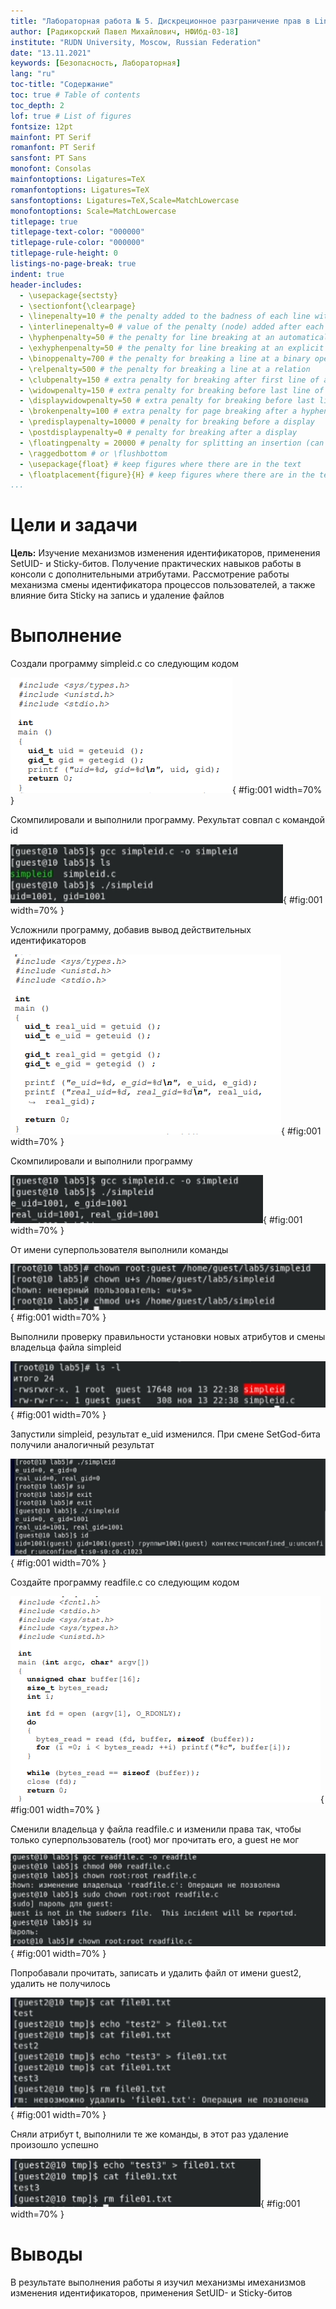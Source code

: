 ```yaml
---
title: "Лабораторная работа № 5. Дискреционное разграничение прав в Linux. Исследование влияния дополнительных атрибутов"
author: [Радикорский Павел Михайлович, НФИбд-03-18]
institute: "RUDN University, Moscow, Russian Federation"
date: "13.11.2021"
keywords: [Безопасность, Лабораторная]
lang: "ru"
toc-title: "Содержание"
toc: true # Table of contents
toc_depth: 2
lof: true # List of figures
fontsize: 12pt
mainfont: PT Serif
romanfont: PT Serif
sansfont: PT Sans
monofont: Consolas
mainfontoptions: Ligatures=TeX
romanfontoptions: Ligatures=TeX
sansfontoptions: Ligatures=TeX,Scale=MatchLowercase
monofontoptions: Scale=MatchLowercase
titlepage: true
titlepage-text-color: "000000"
titlepage-rule-color: "000000"
titlepage-rule-height: 0
listings-no-page-break: true
indent: true
header-includes:
  - \usepackage{sectsty}
  - \sectionfont{\clearpage}
  - \linepenalty=10 # the penalty added to the badness of each line within a paragraph (no associated penalty node) Increasing the value makes tex try to have fewer lines in the paragraph.
  - \interlinepenalty=0 # value of the penalty (node) added after each line of a paragraph.
  - \hyphenpenalty=50 # the penalty for line breaking at an automatically inserted hyphen
  - \exhyphenpenalty=50 # the penalty for line breaking at an explicit hyphen
  - \binoppenalty=700 # the penalty for breaking a line at a binary operator
  - \relpenalty=500 # the penalty for breaking a line at a relation
  - \clubpenalty=150 # extra penalty for breaking after first line of a paragraph
  - \widowpenalty=150 # extra penalty for breaking before last line of a paragraph
  - \displaywidowpenalty=50 # extra penalty for breaking before last line before a display math
  - \brokenpenalty=100 # extra penalty for page breaking after a hyphenated line
  - \predisplaypenalty=10000 # penalty for breaking before a display
  - \postdisplaypenalty=0 # penalty for breaking after a display
  - \floatingpenalty = 20000 # penalty for splitting an insertion (can only be split footnote in standard LaTeX)
  - \raggedbottom # or \flushbottom
  - \usepackage{float} # keep figures where there are in the text
  - \floatplacement{figure}{H} # keep figures where there are in the text
...
```


# Цели и задачи

**Цель:** Изучение механизмов изменения идентификаторов, применения SetUID- и Sticky-битов. Получение практических навыков работы в консоли с дополнительными атрибутами. Рассмотрение работы механизма
смены идентификатора процессов пользователей, а также влияние бита Sticky на запись и удаление файлов

# Выполнение

Создали программу simpleid.c со следующим кодом
    
![simpleid.c](image/1.png){ #fig:001 width=70% }

Скомпилировали и выполнили программу. Рехультат совпал с командой id
    
![simpleid](image/2.png){ #fig:001 width=70% }

Усложнили программу, добавив вывод действительных идентификаторов

![simpleid.c](image/3.png){ #fig:001 width=70% }

Скомпилировали и выполнили программу

![simpleid](image/4.png){ #fig:001 width=70% }

От имени суперпользователя выполнили команды

![superuser](image/5.png){ #fig:001 width=70% }

Выполнили проверку правильности установки новых атрибутов и смены владельца файла simpleid

![ls -l](image/6.png){ #fig:001 width=70% }

Запустили simpleid, результат e_uid изменился. При смене SetGod-бита получили аналогичный результат

![simpleid](image/7.png){ #fig:001 width=70% }

Создайте программу readfile.c со следующим кодом

![readfile.c](image/8.png){ #fig:001 width=70% }

Сменили владельца у файла readfile.c и изменили права так, чтобы только суперпользователь (root) мог прочитать его, a guest не мог

![readfile, superuser](image/9.png){ #fig:001 width=70% }

Попробавали прочитать, записать и удалить файл от имени guest2, удалить не получилось

![guest2](image/10.png){ #fig:001 width=70% }

Сняли атрибут t, выполнили те же команды, в этот раз удаление произошло успешно

![guest2](image/11.png){ #fig:001 width=70% }

#  Выводы

В результате выполнения работы я изучил механизмы имеханизмов изменения идентификаторов, применения SetUID- и Sticky-битов